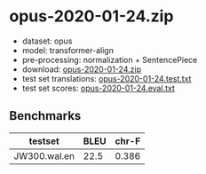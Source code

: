 # opus-2020-01-24.zip

* dataset: opus
* model: transformer-align
* pre-processing: normalization + SentencePiece
* download: [opus-2020-01-24.zip](https://object.pouta.csc.fi/OPUS-MT-models/wal-en/opus-2020-01-24.zip)
* test set translations: [opus-2020-01-24.test.txt](https://object.pouta.csc.fi/OPUS-MT-models/wal-en/opus-2020-01-24.test.txt)
* test set scores: [opus-2020-01-24.eval.txt](https://object.pouta.csc.fi/OPUS-MT-models/wal-en/opus-2020-01-24.eval.txt)

## Benchmarks

| testset               | BLEU  | chr-F |
|-----------------------|-------|-------|
| JW300.wal.en 	| 22.5 	| 0.386 |


